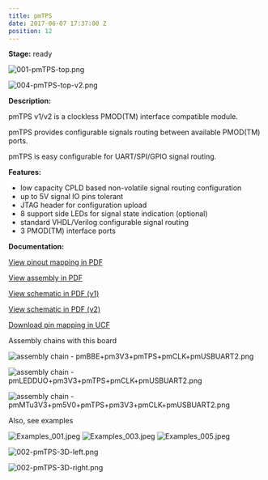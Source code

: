 ```yaml
---
title: pmTPS
date: 2017-06-07 17:37:00 Z
position: 12
---
```


**Stage:** ready

![001-pmTPS-top.png](/uploads/pmTPS/001-pmTPS-top.png)

![004-pmTPS-top-v2.png](/uploads/pmTPS/004-pmTPS-top-v2.png)

**Description:**

pmTPS v1/v2 is a clockless PMOD(TM) interface compatible module.

pmTPS provides configurable signals routing between available PMOD(TM) ports. 

pmTPS is easy configurable for UART/SPI/GPIO signal routing.

**Features:**

* low capacity CPLD based non-volatile signal routing configuration
* up to 5V signal IO pins tolerant
* JTAG header for configuration upload
* 8 support side LEDs for signal state indication (optional)
* standard VHDL/Verilog configurable signal routing
* 3 PMOD(TM) interface ports

**Documentation:**

[View pinout mapping in PDF](/uploads/pmTPS/pmTPS_Specification.pdf)

[View assembly in PDF](/uploads/pmTPS/pmTPS_assembly_drawings.pdf)

[View schematic in PDF (v1)](/uploads/pmTPS/SCH_pmTPS_xc9572.pdf)

[View schematic in PDF (v2)](/uploads/pmTPS/SCH_pmTPS_v2.pdf)

[Download pin mapping in UCF](/uploads/pmTPS/pmTPS_ucf.ucf)

Assembly chains with this board

![assembly chain - pmBBE+pm3V3+pmTPS+pmCLK+pmUSBUART2.png](/uploads/pmTPS/assembly%20chain%20-%20pmBBE+pm3V3+pmTPS+pmCLK+pmUSBUART2.png)

![assembly chain - pmLEDDUO+pm3V3+pmTPS+pmCLK+pmUSBUART2.png](/uploads/pmTPS/assembly%20chain%20-%20pmLEDDUO+pm3V3+pmTPS+pmCLK+pmUSBUART2.png)

![assembly chain - pmMTu3V3+pm5V0+pmTPS+pm3V3+pmCLK+pmUSBUART2.png](/uploads/pmTPS/assembly%20chain%20-%20pmMTu3V3+pm5V0+pmTPS+pm3V3+pmCLK+pmUSBUART2.png)

Also, see examples

![Examples_001.jpeg](/uploads/pmTPS/Examples_001.jpeg)
![Examples_003.jpeg](/uploads/pmTPS/Examples_003.jpeg)
![Examples_005.jpeg](/uploads/pmTPS/Examples_005.jpeg)

![002-pmTPS-3D-left.png](/uploads/pmTPS/002-pmTPS-3D-left.png)

![002-pmTPS-3D-right.png](/uploads/pmTPS/003-pmTPS-3D-right.png)
